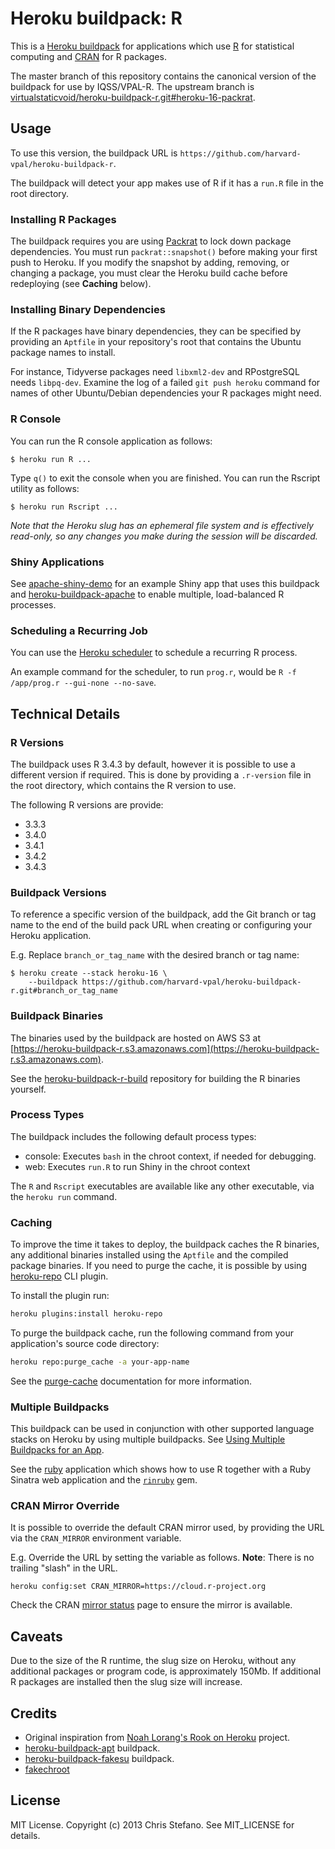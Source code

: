 # Heroku buildpack: R

This is a [Heroku buildpack](https://devcenter.heroku.com/articles/buildpacks) for applications which use
[R](https://www.r-project.org/) for statistical computing and [CRAN](https://cran.r-project.org/) for R packages.

The master branch of this repository contains the canonical version of the buildpack for use by IQSS/VPAL-R. The upstream branch is [virtualstaticvoid/heroku-buildpack-r.git#heroku-16-packrat](https://github.com/virtualstaticvoid/heroku-buildpack-r/tree/heroku-16-packrat).

## Usage

To use this version, the buildpack URL is `https://github.com/harvard-vpal/heroku-buildpack-r`.

The buildpack will detect your app makes use of R if it has a `run.R` file in the root directory.

### Installing R Packages

The buildpack requires you are using [Packrat](https://github.com/rstudio/packrat) to lock down package dependencies. You must run `packrat::snapshot()` before making your first push to Heroku. If you modify the snapshot by adding, removing, or changing a package, you must clear the Heroku build cache before redeploying (see **Caching** below).

### Installing Binary Dependencies

If the R packages have binary dependencies, they can be specified by providing an `Aptfile` in your repository's root that contains the Ubuntu package names to install.

For instance, Tidyverse packages need `libxml2-dev` and RPostgreSQL needs `libpq-dev`. Examine the log of a failed `git push heroku` command for names of other Ubuntu/Debian dependencies your R packages might need.

### R Console

You can run the R console application as follows:

```
$ heroku run R ...
```

Type `q()` to exit the console when you are finished. You can run the Rscript utility as follows:

```
$ heroku run Rscript ...
```

_Note that the Heroku slug has an ephemeral file system and is effectively read-only, so any changes you make during the session will be discarded._

### Shiny Applications

See [apache-shiny-demo](https://github.com/harvard-vpal/apache-shiny-demo) for an example Shiny app that uses this buildpack and [heroku-buildpack-apache](https://github.com/harvard-vpal/heroku-buildpack-apache) to enable multiple, load-balanced R processes.

### Scheduling a Recurring Job

You can use the [Heroku scheduler](https://addons.heroku.com/scheduler) to schedule a recurring R process.

An example command for the scheduler, to run `prog.r`, would be `R -f /app/prog.r --gui-none --no-save`.

## Technical Details

### R Versions

The buildpack uses R 3.4.3 by default, however it is possible to use a different version if required. This is done by providing a `.r-version` file in the root directory, which contains the R version to use.

The following R versions are provide:

* 3.3.3
* 3.4.0
* 3.4.1
* 3.4.2
* 3.4.3

### Buildpack Versions

To reference a specific version of the buildpack, add the Git branch or tag name to the end of the build pack URL when creating or configuring your Heroku application.

E.g. Replace `branch_or_tag_name` with the desired branch or tag name:

```
$ heroku create --stack heroku-16 \
    --buildpack https://github.com/harvard-vpal/heroku-buildpack-r.git#branch_or_tag_name
```

### Buildpack Binaries

The binaries used by the buildpack are hosted on AWS S3 at [https://heroku-buildpack-r.s3.amazonaws.com](https://heroku-buildpack-r.s3.amazonaws.com).

See the [heroku-buildpack-r-build](https://github.com/virtualstaticvoid/heroku-buildpack-r-build) repository for building the R binaries yourself.

### Process Types

The buildpack includes the following default process types:

* console: Executes `bash` in the chroot context, if needed for debugging.
* web: Executes `run.R` to run Shiny in the chroot context

The `R` and `Rscript` executables are available like any other executable, via the `heroku run` command.

### Caching

To improve the time it takes to deploy, the buildpack caches the R binaries, any additional binaries installed using the `Aptfile` and the compiled package binaries. If you need to purge the cache, it is possible by using [heroku-repo](https://github.com/heroku/heroku-repo) CLI plugin.

To install the plugin run:

```bash
heroku plugins:install heroku-repo
```

To purge the buildpack cache, run the following command from your application's source code directory:

```bash
heroku repo:purge_cache -a your-app-name
```

See the [purge-cache](https://github.com/heroku/heroku-repo#purge-cache) documentation for more information.

### Multiple Buildpacks

This buildpack can be used in conjunction with other supported language stacks on Heroku by using multiple buildpacks. See [Using Multiple Buildpacks for an App](https://devcenter.heroku.com/articles/using-multiple-buildpacks-for-an-app).

See the [ruby](test/ruby) application which shows how to use R together with a Ruby Sinatra web application and the [`rinruby`](https://rubygems.org/gems/rinruby) gem.

### CRAN Mirror Override

It is possible to override the default CRAN mirror used, by providing the URL via the `CRAN_MIRROR` environment variable.

E.g. Override the URL by setting the variable as follows. **Note**: There is no trailing "slash" in the URL.

```
heroku config:set CRAN_MIRROR=https://cloud.r-project.org
```

Check the CRAN [mirror status](https://cran.r-project.org/mirmon_report.html) page to ensure the mirror is available.

## Caveats

Due to the size of the R runtime, the slug size on Heroku, without any additional packages or program code, is approximately 150Mb.
If additional R packages are installed then the slug size will increase.

## Credits

* Original inspiration from [Noah Lorang's Rook on Heroku](https://github.com/noahhl/rookonheroku) project.
* [heroku-buildpack-apt](https://elements.heroku.com/buildpacks/heroku/heroku-buildpack-apt) buildpack.
* [heroku-buildpack-fakesu](https://github.com/fabiokung/heroku-buildpack-fakesu) buildpack.
* [fakechroot](https://github.com/dex4er/fakechroot)

## License

MIT License. Copyright (c) 2013 Chris Stefano. See MIT_LICENSE for details.
